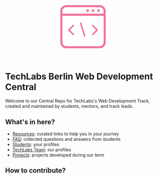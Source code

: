<p align="center"><img src="./images/logo.png" width="150"></p>
<p>&nbsp;</p>

# TechLabs Berlin Web Development Central

Welcome to our Central Repo for TechLabs's Web Development Track, created and maintained by students, mentors, and track leads.

## What's in here?

- [Resources](./resources/README.md): curated links to help you in your journey
- [FAQ](./faq/README.md): collected questions and answers from students
- [Students](./students/README.md): your profiles
- [TechLabs Team](./team/README.md): our profiles
- [Projects](./projects/README.md): projects developed during our term

## How to contribute?
